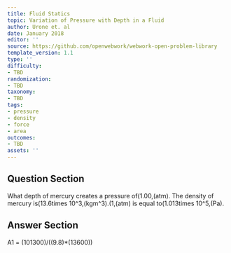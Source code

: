 ```yaml
---
title: Fluid Statics
topic: Variation of Pressure with Depth in a Fluid
author: Urone et. al
date: January 2018
editor: ''
source: https://github.com/openwebwork/webwork-open-problem-library
template_version: 1.1
type: ''
difficulty:
- TBD
randomization:
- TBD
taxonomy:
- TBD
tags:
- pressure
- density
- force
- area
outcomes:
- TBD
assets: ''
---
```


## Question Section 

What depth of mercury creates a pressure of(1.00,(atm). The density of mercury is(13.6times 10^3,(kgm^3).(1,(atm) is equal to(1.013times 10^5,(Pa).



## Answer Section

A1 = (101300)/((9.8)*(13600))
